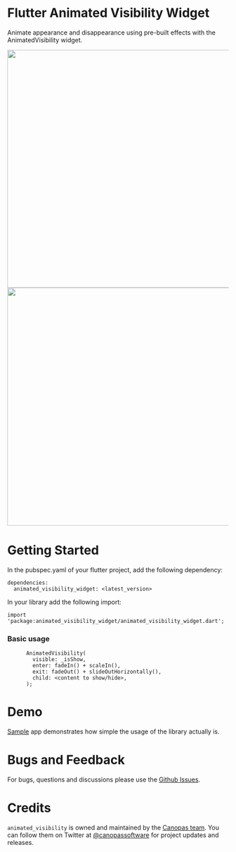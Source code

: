 # Flutter Animated Visibility Widget

Animate appearance and disappearance using pre-built effects with the AnimatedVisibility widget.

<img src="./gif/gif1.gif?raw=true" height="540" /> <img src="./gif/gif2.gif?raw=true" height="540" />

# Getting Started
In the pubspec.yaml of your flutter project, add the following dependency:
```
dependencies:
  animated_visibility_widget: <latest_version>
```
In your library add the following import:

```
import 'package:animated_visibility_widget/animated_visibility_widget.dart';
```

### Basic usage
```
      AnimatedVisibility(
        visible: _isShow,
        enter: fadeIn() + scaleIn(),
        exit: fadeOut() + slideOutHorizontally(),
        child: <content to show/hide>,
      );
```

# Demo
[Sample](https://github.com/canopas/animated-visibility-widget/tree/main/example) app demonstrates how simple the usage of the library actually is.

# Bugs and Feedback
For bugs, questions and discussions please use the [Github Issues](https://github.com/canopas/animated-visibility-widget/issues).

# Credits

`animated_visibility` is owned and maintained by the [Canopas team](https://canopas.com/). You can follow them on Twitter at [@canopassoftware](https://twitter.com/canopassoftware) for project updates and releases.

